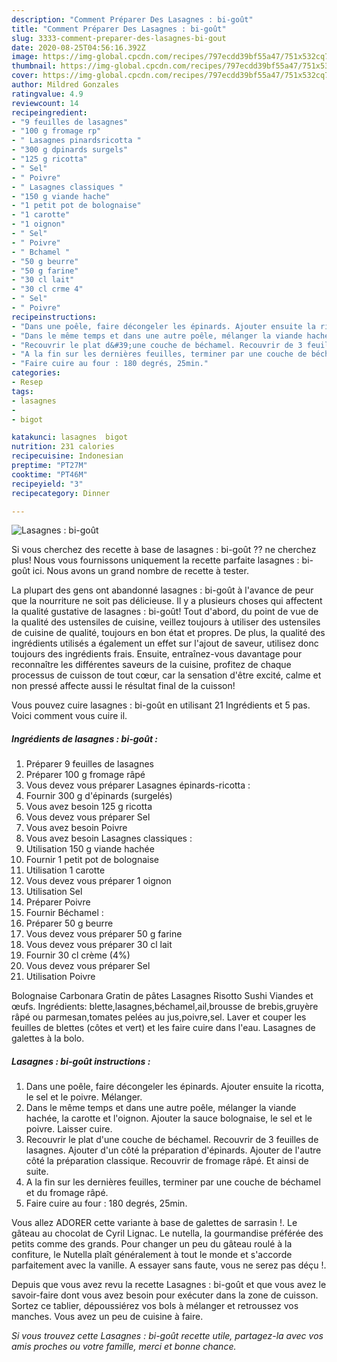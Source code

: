 ```yaml
---
description: "Comment Préparer Des Lasagnes : bi-goût"
title: "Comment Préparer Des Lasagnes : bi-goût"
slug: 3333-comment-preparer-des-lasagnes-bi-gout
date: 2020-08-25T04:56:16.392Z
image: https://img-global.cpcdn.com/recipes/797ecdd39bf55a47/751x532cq70/lasagnes-bi-gout-photo-principale-de-la-recette.jpg
thumbnail: https://img-global.cpcdn.com/recipes/797ecdd39bf55a47/751x532cq70/lasagnes-bi-gout-photo-principale-de-la-recette.jpg
cover: https://img-global.cpcdn.com/recipes/797ecdd39bf55a47/751x532cq70/lasagnes-bi-gout-photo-principale-de-la-recette.jpg
author: Mildred Gonzales
ratingvalue: 4.9
reviewcount: 14
recipeingredient:
- "9 feuilles de lasagnes"
- "100 g fromage rp"
- " Lasagnes pinardsricotta "
- "300 g dpinards surgels"
- "125 g ricotta"
- " Sel"
- " Poivre"
- " Lasagnes classiques "
- "150 g viande hache"
- "1 petit pot de bolognaise"
- "1 carotte"
- "1 oignon"
- " Sel"
- " Poivre"
- " Bchamel "
- "50 g beurre"
- "50 g farine"
- "30 cl lait"
- "30 cl crme 4"
- " Sel"
- " Poivre"
recipeinstructions:
- "Dans une poêle, faire décongeler les épinards. Ajouter ensuite la ricotta, le sel et le poivre. Mélanger."
- "Dans le même temps et dans une autre poêle, mélanger la viande hachée, la carotte et l&#39;oignon. Ajouter la sauce bolognaise, le sel et le poivre. Laisser cuire."
- "Recouvrir le plat d&#39;une couche de béchamel. Recouvrir de 3 feuilles de lasagnes. Ajouter d&#39;un côté la préparation d&#39;épinards. Ajouter de l&#39;autre côté la préparation classique. Recouvrir de fromage râpé. Et ainsi de suite."
- "A la fin sur les dernières feuilles, terminer par une couche de béchamel et du fromage râpé."
- "Faire cuire au four : 180 degrés, 25min."
categories:
- Resep
tags:
- lasagnes
- 
- bigot

katakunci: lasagnes  bigot 
nutrition: 231 calories
recipecuisine: Indonesian
preptime: "PT27M"
cooktime: "PT46M"
recipeyield: "3"
recipecategory: Dinner

---
```



![Lasagnes : bi-goût](https://img-global.cpcdn.com/recipes/797ecdd39bf55a47/751x532cq70/lasagnes-bi-gout-photo-principale-de-la-recette.jpg)

Si vous cherchez des recette à base de lasagnes : bi-goût ?? ne cherchez plus! Nous vous fournissons uniquement la recette parfaite lasagnes : bi-goût ici. Nous avons un grand nombre de recette à tester.

La plupart des gens ont abandonné lasagnes : bi-goût à l'avance de peur que la nourriture ne soit pas délicieuse. Il y a plusieurs choses qui affectent la qualité gustative de lasagnes : bi-goût! Tout d'abord, du point de vue de la qualité des ustensiles de cuisine, veillez toujours à utiliser des ustensiles de cuisine de qualité, toujours en bon état et propres. De plus, la qualité des ingrédients utilisés a également un effet sur l'ajout de saveur, utilisez donc toujours des ingrédients frais. Ensuite, entraînez-vous davantage pour reconnaître les différentes saveurs de la cuisine, profitez de chaque processus de cuisson de tout cœur, car la sensation d'être excité, calme et non pressé affecte aussi le résultat final de la cuisson!

<!--inarticleads1-->

Vous pouvez cuire lasagnes : bi-goût en utilisant 21 Ingrédients et 5 pas. Voici comment vous cuire il.

##### Ingrédients de lasagnes : bi-goût :

1. Préparer 9 feuilles de lasagnes
1. Préparer 100 g fromage râpé
1. Vous devez vous préparer  Lasagnes épinards-ricotta :
1. Fournir 300 g d&#39;épinards (surgelés)
1. Vous avez besoin 125 g ricotta
1. Vous devez vous préparer  Sel
1. Vous avez besoin  Poivre
1. Vous avez besoin  Lasagnes classiques :
1. Utilisation 150 g viande hachée
1. Fournir 1 petit pot de bolognaise
1. Utilisation 1 carotte
1. Vous devez vous préparer 1 oignon
1. Utilisation  Sel
1. Préparer  Poivre
1. Fournir  Béchamel :
1. Préparer 50 g beurre
1. Vous devez vous préparer 50 g farine
1. Vous devez vous préparer 30 cl lait
1. Fournir 30 cl crème (4%)
1. Vous devez vous préparer  Sel
1. Utilisation  Poivre


Bolognaise Carbonara Gratin de pâtes Lasagnes Risotto Sushi Viandes et œufs. Ingrédients: blette,lasagnes,béchamel,ail,brousse de brebis,gruyère râpé ou parmesan,tomates pelées au jus,poivre,sel. Laver et couper les feuilles de blettes (côtes et vert) et les faire cuire dans l&#39;eau. Lasagnes de galettes à la bolo. 

<!--inarticleads2-->

##### Lasagnes : bi-goût instructions :

1. Dans une poêle, faire décongeler les épinards. Ajouter ensuite la ricotta, le sel et le poivre. Mélanger.
1. Dans le même temps et dans une autre poêle, mélanger la viande hachée, la carotte et l&#39;oignon. Ajouter la sauce bolognaise, le sel et le poivre. Laisser cuire.
1. Recouvrir le plat d&#39;une couche de béchamel. Recouvrir de 3 feuilles de lasagnes. Ajouter d&#39;un côté la préparation d&#39;épinards. Ajouter de l&#39;autre côté la préparation classique. Recouvrir de fromage râpé. Et ainsi de suite.
1. A la fin sur les dernières feuilles, terminer par une couche de béchamel et du fromage râpé.
1. Faire cuire au four : 180 degrés, 25min.


Vous allez ADORER cette variante à base de galettes de sarrasin !. Le gâteau au chocolat de Cyril Lignac. Le nutella, la gourmandise préférée des petits comme des grands. Pour changer un peu du gâteau roulé à la confiture, le Nutella plaît généralement à tout le monde et s&#39;accorde parfaitement avec la vanille. A essayer sans faute, vous ne serez pas déçu !. 

<!--inarticleads1-->

<p>
Depuis que vous avez revu la recette Lasagnes : bi-goût et que vous avez le savoir-faire dont vous avez besoin pour exécuter dans la zone de cuisson. Sortez ce tablier, dépoussiérez vos bols à mélanger et retroussez vos manches. Vous avez un peu de cuisine à faire.
</p>

<p>
<i>Si vous trouvez cette Lasagnes : bi-goût recette utile, partagez-la avec vos amis proches ou votre famille, merci et bonne chance.</i>
</p>
